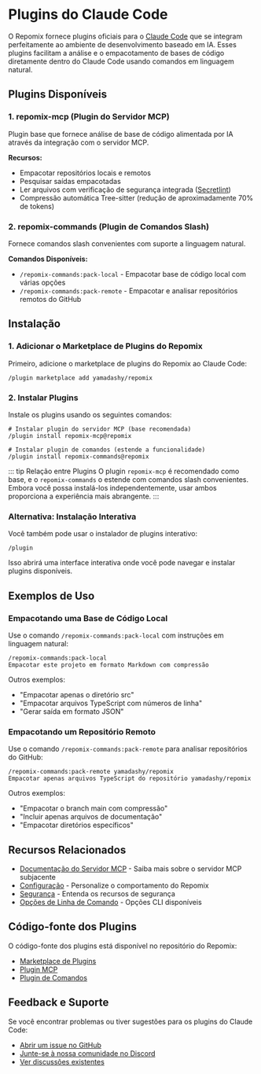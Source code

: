 # Plugins do Claude Code

O Repomix fornece plugins oficiais para o [Claude Code](https://docs.anthropic.com/en/docs/claude-code/overview) que se integram perfeitamente ao ambiente de desenvolvimento baseado em IA. Esses plugins facilitam a análise e o empacotamento de bases de código diretamente dentro do Claude Code usando comandos em linguagem natural.

## Plugins Disponíveis

### 1. repomix-mcp (Plugin do Servidor MCP)

Plugin base que fornece análise de base de código alimentada por IA através da integração com o servidor MCP.

**Recursos:**
- Empacotar repositórios locais e remotos
- Pesquisar saídas empacotadas
- Ler arquivos com verificação de segurança integrada ([Secretlint](https://github.com/secretlint/secretlint))
- Compressão automática Tree-sitter (redução de aproximadamente 70% de tokens)

### 2. repomix-commands (Plugin de Comandos Slash)

Fornece comandos slash convenientes com suporte a linguagem natural.

**Comandos Disponíveis:**
- `/repomix-commands:pack-local` - Empacotar base de código local com várias opções
- `/repomix-commands:pack-remote` - Empacotar e analisar repositórios remotos do GitHub

## Instalação

### 1. Adicionar o Marketplace de Plugins do Repomix

Primeiro, adicione o marketplace de plugins do Repomix ao Claude Code:

```text
/plugin marketplace add yamadashy/repomix
```

### 2. Instalar Plugins

Instale os plugins usando os seguintes comandos:

```text
# Instalar plugin do servidor MCP (base recomendada)
/plugin install repomix-mcp@repomix

# Instalar plugin de comandos (estende a funcionalidade)
/plugin install repomix-commands@repomix
```

::: tip Relação entre Plugins
O plugin `repomix-mcp` é recomendado como base, e o `repomix-commands` o estende com comandos slash convenientes. Embora você possa instalá-los independentemente, usar ambos proporciona a experiência mais abrangente.
:::

### Alternativa: Instalação Interativa

Você também pode usar o instalador de plugins interativo:

```text
/plugin
```

Isso abrirá uma interface interativa onde você pode navegar e instalar plugins disponíveis.

## Exemplos de Uso

### Empacotando uma Base de Código Local

Use o comando `/repomix-commands:pack-local` com instruções em linguagem natural:

```text
/repomix-commands:pack-local
Empacotar este projeto em formato Markdown com compressão
```

Outros exemplos:
- "Empacotar apenas o diretório src"
- "Empacotar arquivos TypeScript com números de linha"
- "Gerar saída em formato JSON"

### Empacotando um Repositório Remoto

Use o comando `/repomix-commands:pack-remote` para analisar repositórios do GitHub:

```text
/repomix-commands:pack-remote yamadashy/repomix
Empacotar apenas arquivos TypeScript do repositório yamadashy/repomix
```

Outros exemplos:
- "Empacotar o branch main com compressão"
- "Incluir apenas arquivos de documentação"
- "Empacotar diretórios específicos"

## Recursos Relacionados

- [Documentação do Servidor MCP](/guide/mcp-server) - Saiba mais sobre o servidor MCP subjacente
- [Configuração](/guide/configuration) - Personalize o comportamento do Repomix
- [Segurança](/guide/security) - Entenda os recursos de segurança
- [Opções de Linha de Comando](/guide/command-line-options) - Opções CLI disponíveis

## Código-fonte dos Plugins

O código-fonte dos plugins está disponível no repositório do Repomix:

- [Marketplace de Plugins](https://github.com/yamadashy/repomix/tree/main/.claude-plugin)
- [Plugin MCP](https://github.com/yamadashy/repomix/tree/main/.claude/plugins/repomix-mcp)
- [Plugin de Comandos](https://github.com/yamadashy/repomix/tree/main/.claude/plugins/repomix-commands)

## Feedback e Suporte

Se você encontrar problemas ou tiver sugestões para os plugins do Claude Code:

- [Abrir um issue no GitHub](https://github.com/yamadashy/repomix/issues)
- [Junte-se à nossa comunidade no Discord](https://discord.gg/wNYzTwZFku)
- [Ver discussões existentes](https://github.com/yamadashy/repomix/discussions)
